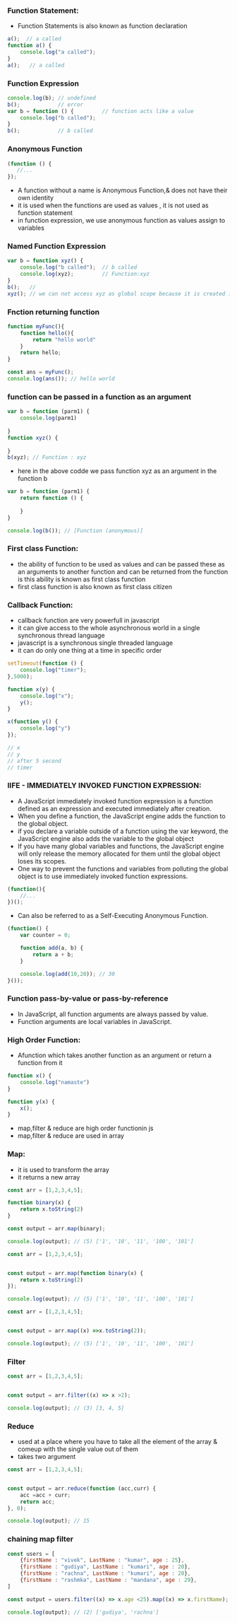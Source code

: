 ### Function Statement:
* Function Statements is also known as function declaration
``` javascript
a();  // a called
function a() {
	console.log("a called");
}
a();   // a called
``` 

### Function Expression
``` javascript
console.log(b); // undefined
b();            // error
var b = function () {         // function acts like a value
	console.log("b called");
}
b();            // b called
```

### Anonymous Function
``` javascript
(function () {
   //...
});
```
* A function without a name is Anonymous Function,& does not have their own identity
* it is used when the functions are used as values , it is not used as function statement
* in function expression, we use anonymous function as values assign to variables

### Named Function Expression
``` javascript
var b = function xyz() {  
	console.log("b called");  // b called
	console.log(xyz);         // Function:xyz
}
b();   //
xyz(); // we can not access xyz as global scope because it is created in local scope 
```

### Fnction returning function
```javascript
function myFunc(){
    function hello(){
        return "hello world"
    }
    return hello;
}

const ans = myFunc();
console.log(ans()); // hello world
```

### function can be passed in a function as an argument
``` javascript
var b = function (parm1) {
	console.log(parm1)
		
}
function xyz() {
	
}
b(xyz); // Function : xyz
```
* here in the above codde we pass function xyz as an argument in the function b 
``` javascript
var b = function (parm1) {
	return function () {
		
	}		
}

console.log(b()); // [Function (anonymous)]
```
### First class Function:
* the ability of function to be used as values and can be passed these as an arguments to another function and can be returned from the function is this ability is known as first class function
* first class function is also known as first class citizen

### Callback Function:
* callback function are very powerfull in javascript
* it can give access to the whole asynchronous world in a single synchronous thread language
* javascript is a synchronous single threaded language
* it can do only one thing at a time in specific order
``` javascript
setTimeout(function () {
	console.log("timer");
},5000);

function x(y) {
	console.log("x");
	y();
}

x(function y() {
	console.log("y")
});

// x
// y
// after 5 second
// timer
```

### IIFE - IMMEDIATELY INVOKED FUNCTION EXPRESSION:
* A JavaScript immediately invoked function expression is a function defined as an expression and executed immediately after creation. 
* When you define a function, the JavaScript engine adds the function to the global object. 
* if you declare a variable outside of a function using the var keyword, the JavaScript engine also adds the variable to the global object
* If you have many global variables and functions, the JavaScript engine will only release the memory allocated for them until the global object loses its scopes.
* One way to prevent the functions and variables from polluting the global object is to use immediately invoked function expressions.
``` javascript
(function(){
    //...
})();
```
* Can also be referred to as a Self-Executing Anonymous Function.
```javascript
(function() {
    var counter = 0;

    function add(a, b) {
        return a + b;
    }

    console.log(add(10,20)); // 30
}());
```
### Function pass-by-value or pass-by-reference
* In JavaScript, all function arguments are always passed by value. 
* Function arguments are local variables in JavaScript.

### High Order Function:
* Afunction which takes another function as an argument or return a function from it
```javascript
function x() {
    console.log("namaste")
}

function y(x) {
    x();
}
```
* map,filter & reduce are high order functionin js
* map,filter & reduce are used in array
### Map:
* it is used to transform the array
* it returns a new array
```javascript
const arr = [1,2,3,4,5];

function binary(x) {
    return x.toString(2)
}

const output = arr.map(binary);

console.log(output); // (5) ['1', '10', '11', '100', '101']
```

```javascript
const arr = [1,2,3,4,5];


const output = arr.map(function binary(x) {
    return x.toString(2)
});

console.log(output); // (5) ['1', '10', '11', '100', '101']
```


```javascript
const arr = [1,2,3,4,5];


const output = arr.map((x) =>x.toString(2));

console.log(output); // (5) ['1', '10', '11', '100', '101']
```
### Filter 
```javascript
const arr = [1,2,3,4,5];


const output = arr.filter((x) => x >2);

console.log(output); // (3) [3, 4, 5]
```
### Reduce
* used at a place where you have to take all the element of the array & comeup with the single value out of them
* takes two argument
```javascript
const arr = [1,2,3,4,5];


const output = arr.reduce(function (acc,curr) {
    acc =acc + curr;
    return acc;
}, 0);

console.log(output); // 15
```
### chaining map filter
```javascript
const users = [
    {firstName : "vivek", LastName : "kumar", age : 25},
    {firstName : "gudiya", LastName : "kumari", age : 20},
    {firstName : "rachna", LastName : "kumari", age : 20},
    {firstName : "rashmka", LastName : "mandana", age : 29},
]

const output = users.filter((x) => x.age <25).map((x) => x.firstName);

console.log(output); // (2) ['gudiya', 'rachna']
```
